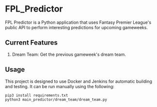 # FPL_Predictor

FPL Predictor is a Python application that uses Fantasy Premier League's public API to perform interesting predictions for upcoming gameweeks.

## Current Features

1. Dream Team: Get the previous gameweek's dream team.

## Usage

This project is designed to use Docker and Jenkins for automatic building and testing. It can be run manually using the following:

```bash
pip3 install requirements.txt
python3 main_predictor/dream_team/dream_team.py
```
